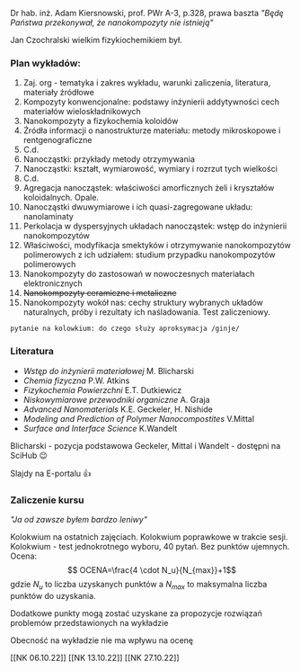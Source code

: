 Dr hab. inż. Adam Kiersnowski, prof. PWr
A-3, p.328, prawa baszta
*"Będę Państwa przekonywał, że nanokompozyty nie istnieją"*

Jan Czochralski wielkim fizykiochemikiem był.

### Plan wykładów:
1. Zaj. org - tematyka i zakres wykładu, warunki zaliczenia, literatura, materiały źródłowe
2. Kompozyty konwencjonalne: podstawy inżynierii addytywności cech materiałów wieloskładnikowych
3. Nanokompozyty a fizykochemia koloidów
4. Źródła informacji o nanostrukturze materiału: metody mikroskopowe i rentgenograficzne
5. C.d.
6. Nanocząstki: przykłady metody otrzymywania
7. Nanocząstki: kształt, wymiarowość, wymiary i rozrzut tych wielkości
8. C.d.
9. Agregacja nanocząstek: właściwości amorficznych żeli i kryształów koloidalnych. Opale.
10. Nanocząstki dwuwymiarowe i ich quasi-zagregowane układu: nanolaminaty
11. Perkolacja w dyspersyjnych układach nanocząstek: wstęp do inżynierii nanokompozytów
12. Właściwości, modyfikacja smektyków i otrzymywanie nanokompozytów polimerowych z ich udziałem: studium przypadku nanokompozytów polimerowych
13. Nanokompozyty do zastosowań w nowoczesnych materiałach elektronicznych
14. ~~Nanokompozyty ceramiczne i metaliczne~~
15. Nanokompozyty wokół nas: cechy struktury wybranych układów naturalnych, próby i rezultaty ich naśladowania. Test zaliczeniowy.

`pytanie na kolowkium: do czego służy aproksymacja /ginje/`

### Literatura
* *Wstęp do inżynierii materiałowej* M. Blicharski
* *Chemia fizyczna* P.W. Atkins
* *Fizykochemia Powierzchni* E.T. Dutkiewicz
* *Niskowymiarowe przewodniki organiczne* A. Graja
* *Advanced Nanomaterials* K.E. Geckeler, H. Nishide
* *Modeling and Prediction of Polymer Nanocompostites* V.Mittal
* *Surface and Interface Science* K.Wandelt

Blicharski - pozycja podstawowa
Geckeler, Mittal i Wandelt - dostępni na SciHub :wink: 

Slajdy na E-portalu :+1: 

### Zaliczenie kursu

*"Ja od zawsze byłem bardzo leniwy"*

Kolokwium na ostatnich zajęciach. Kolokwium poprawkowe w trakcie sesji. Kolokwium - test jednokrotnego wyboru, 40 pytań. Bez punktów ujemnych. Ocena: $$ OCENA=\frac{4 \cdot N_u}{N_{max}}+1$$
gdzie $N_u$ to liczba uzyskanych punktów a $N_{max}$ to maksymalna liczba punktów do uzyskania.

Dodatkowe punkty mogą zostać uzyskane za propozycje rozwiązań problemów przedstawionych na wykładzie

Obecność na wykładzie nie ma wpływu na ocenę

[[NK 06.10.22]]
[[NK 13.10.22]]
[[NK 27.10.22]]
